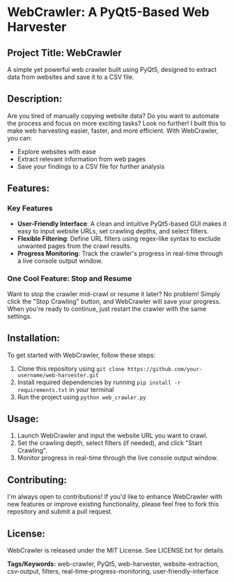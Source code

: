 **WebCrawler: A PyQt5-Based Web Harvester**
=====================================

**Project Title:** WebCrawler
-----------------------------

A simple yet powerful web crawler built using PyQt5, designed to extract data from websites and save it to a CSV file.

**Description:**
---------------

Are you tired of manually copying website data? Do you want to automate the process and focus on more exciting tasks? Look no further! I built this to make web harvesting easier, faster, and more efficient. With WebCrawler, you can:

*   Explore websites with ease
*   Extract relevant information from web pages
*   Save your findings to a CSV file for further analysis

**Features:**
-------------

### Key Features

*   **User-Friendly Interface**: A clean and intuitive PyQt5-based GUI makes it easy to input website URLs, set crawling depths, and select filters.
*   **Flexible Filtering**: Define URL filters using regex-like syntax to exclude unwanted pages from the crawl results.
*   **Progress Monitoring**: Track the crawler's progress in real-time through a live console output window.

### One Cool Feature: **Stop and Resume**

Want to stop the crawler mid-crawl or resume it later? No problem! Simply click the "Stop Crawling" button, and WebCrawler will save your progress. When you're ready to continue, just restart the crawler with the same settings.

**Installation:**
-----------------

To get started with WebCrawler, follow these steps:

1.  Clone this repository using `git clone https://github.com/your-username/web-harvester.git`
2.  Install required dependencies by running `pip install -r requirements.txt` in your terminal
3.  Run the project using `python web_crawler.py`

**Usage:**
-------------

1.  Launch WebCrawler and input the website URL you want to crawl.
2.  Set the crawling depth, select filters (if needed), and click "Start Crawling".
3.  Monitor progress in real-time through the live console output window.

**Contributing:**
----------------

I'm always open to contributions! If you'd like to enhance WebCrawler with new features or improve existing functionality, please feel free to fork this repository and submit a pull request.

**License:**
------------

WebCrawler is released under the MIT License. See LICENSE.txt for details.

**Tags/Keywords:** web-crawler, PyQt5, web-harvester, website-extraction, csv-output, filters, real-time-progress-monitoring, user-friendly-interface